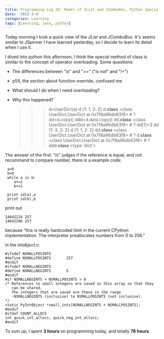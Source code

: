 ```yaml
---
title: Programming Log 20: Model of JList and JComboBox, Python Special Methods
date: '2013-3-4'
categories: Learning
tags: [Learning, Java, python]
---
```


Today morning I took a quick view of the *JList* and *JComboBox*. It's seems similar to JSpinner I have learned yesterday, so I decide to learn its detail when I use it.

I dived into python this afternoon, I think the special method of class is similar to the concept of operator overloading. Some questions:

+ The differences between "*is*" and "*==*" ("*is not*" and  "*!=*")
+ p55, the section about function override, confused me
+ What should I do when I need *overloading*?
+ Why this happened?

	>>> d=UserDict(a)
	>>> d
	{1: 1, 2: 2}
	>>> d.__class__
	<class UserDict.UserDict at 0x7f8a96db63f8>	# ?
	>>> dd=d.copy()
	>>> ddd=d.data.copy()
	>>> dd.__class__
	<class UserDict.UserDict at 0x7f8a96db63f8>	# ?
	>>> dd[1]=3
	>>> dd
	{1: 3, 2: 2}
	>>> d
	{1: 1, 2: 2}
	>>> dd.__class__
	<class UserDict.UserDict at 0x7f8a96db63f8>	# ?
	>>> d.__class__
	<class UserDict.UserDict at 0x7f8a96db63f8>	# ?
	>>> ddd.__class__
	<type 'dict'>


The answer of the first: "*is*" judges if the reference is equal, and not recommand to compare number, there is a example code:

	 a=0
	 b=0
	 while a is b:
	 	a+=1
	 	b+=1

	 print id(a),a
	 print id(b),b

print out

	14642224 257
	14642296 257

because "this is really hardcoded limit in the current CPython implementation. The interpreter preallocates numbers from 0 to 256."

in the *intobject.c*:

	#ifndef NSMALLPOSINTS
	#define NSMALLPOSINTS		257
	#endif
	#ifndef NSMALLNEGINTS
	#define NSMALLNEGINTS		5
	#endif
	#if NSMALLNEGINTS + NSMALLPOSINTS > 0
	/* References to small integers are saved in this array so that they
	   can be shared.
	   The integers that are saved are those in the range
	   -NSMALLNEGINTS (inclusive) to NSMALLPOSINTS (not inclusive).
	*/
	static PyIntObject *small_ints[NSMALLNEGINTS + NSMALLPOSINTS];
	#endif
	#ifdef COUNT_ALLOCS
	int quick_int_allocs, quick_neg_int_allocs;
	#endif


To sum up, I spent **3 hours** on programming today, and totally **78 hours**.